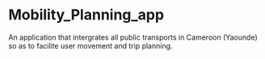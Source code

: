 # Mobility_Planning_app
An application that intergrates all public transports in Cameroon (Yaounde) so as to facilite user movement and trip planning.
